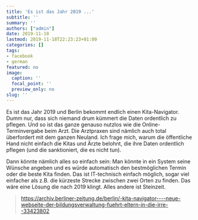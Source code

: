```yaml
---
title: 'Es ist das Jahr 2019 ...'
subtitle: ''
summary: ''
authors: ["admin"]
date: 2019-11-18
lastmod: 2019-11-18T22:23:23+01:00
categories: []
tags:
- facebook
- german
featured: no
image:
  caption: ''
  focal_point: ''
  preview_only: no
slug: ''
---
```

Es ist das Jahr 2019 und Berlin bekommt endlich einen Kita-Navigator. Dumm nur, dass sich niemand drum kümmert die Daten ordentlich zu pflegen. Und so ist das ganze genauso nutzlos wie die Online-Terminvergabe beim Arzt. Die Arztpraxen sind nämlich auch total überfordert mit dem ganzen Neuland. Ich frage mich, warum die öffentliche Hand nicht einfach die Kitas und Ärzte  belohnt, die ihre Daten ordentlich pflegen (und die sanktioniert, die es nicht tun). 

Dann könnte nämlich alles so einfach sein: Man könnte in ein System seine Wünsche angeben und es würde automatisch den bestmöglichen Termin oder die beste Kita finden. Das ist IT-technisch einfach möglich, sogar viel einfacher als z.B. die kürzeste Strecke zwischen zwei Orten zu finden. Das wäre eine Lösung die nach 2019 klingt. Alles andere ist Steinzeit.
> https://archiv.berliner-zeitung.de/berlin/-kita-navigator----neue-webseite-der-bildungsverwaltung-fuehrt-eltern-in-die-irre--33423802


